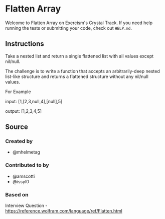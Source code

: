 # Flatten Array

Welcome to Flatten Array on Exercism's Crystal Track.
If you need help running the tests or submitting your code, check out `HELP.md`.

## Instructions

Take a nested list and return a single flattened list with all values except nil/null.

The challenge is to write a function that accepts an arbitrarily-deep nested list-like structure and returns a flattened structure without any nil/null values.

For Example

input: [1,[2,3,null,4],[null],5]

output: [1,2,3,4,5]

## Source

### Created by

- @mhelmetag

### Contributed to by

- @amscotti
- @issyl0

### Based on

Interview Question - https://reference.wolfram.com/language/ref/Flatten.html